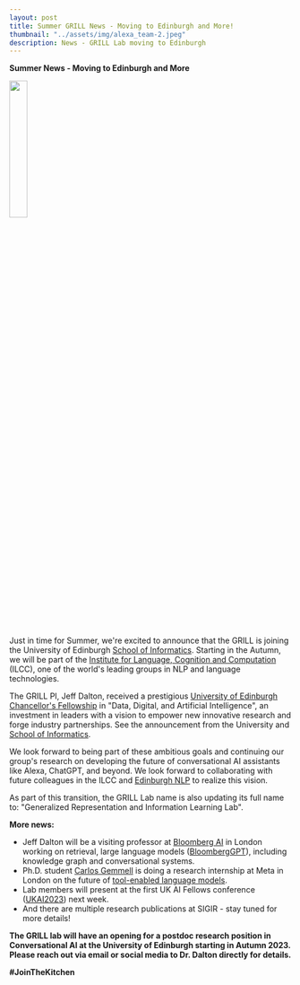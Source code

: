```yaml
---
layout: post
title: Summer GRILL News - Moving to Edinburgh and More!
thumbnail: "../assets/img/alexa_team-2.jpeg"
description: News - GRILL Lab moving to Edinburgh
---
```


<strong>Summer News - Moving to Edinburgh and More</strong>

<img src="https://media.inf.ed.ac.uk/infweb/logos/Informatics_Uni_vertical.png" height="25%" width="25%">

Just in time for Summer, we're excited to announce that the GRILL is joining the University of Edinburgh [School of Informatics](https://www.ed.ac.uk/informatics). Starting in the Autumn, we will be part of the [Institute for Language, Cognition and Computation](https://web.inf.ed.ac.uk/ilcc) (ILCC), one of the world's leading groups in NLP and language technologies. 

The GRILL PI, Jeff Dalton, received a prestigious [University of Edinburgh Chancellor's Fellowship](https://www.ed.ac.uk/news/2023/fellowships-recognise-pioneering-research-talent) in "Data, Digital, and Artificial Intelligence", an investment in leaders with a vision to empower new innovative research and forge industry partnerships. See the announcement from the University and [School of Informatics](https://www.ed.ac.uk/informatics/news-events/news/2023/school-of-informatics-chancellors-fellows-2023). 

We look forward to being part of these ambitious goals and continuing our group's research on developing the future of conversational AI assistants like Alexa, ChatGPT, and beyond. We look forward to collaborating with future colleagues in the ILCC and [Edinburgh NLP](https://edinburghnlp.inf.ed.ac.uk/) to realize this vision. 

As part of this transition, the GRILL Lab name is also updating its full name to: "Generalized Representation and Information Learning Lab".

<strong>More news:</strong>
- Jeff Dalton will be a visiting professor at [Bloomberg AI](https://www.bloomberg.com/company/values/tech-at-bloomberg/artificial-intelligence-ai/) in London working on retrieval, large language models ([BloombergGPT](https://www.bloomberg.com/company/press/bloomberggpt-50-billion-parameter-llm-tuned-finance/)), including knowledge graph and conversational systems.
- Ph.D. student [Carlos Gemmell](https://carlos-gemmell.github.io/) is doing a research internship at Meta in London on the future of [tool-enabled language models](https://arxiv.org/abs/2302.04761).
- Lab members will present at the first UK AI Fellows conference ([UKAI2023](https://uk-ai.org/ukai2023/)) next week.
- And there are multiple research publications at SIGIR - stay tuned for more details!

<strong>The GRILL lab will have an opening for a postdoc research position in Conversational AI at the University of Edinburgh starting in Autumn 2023. Please reach out via email or social media to Dr. Dalton directly for details.<strong>


**#JoinTheKitchen** 
